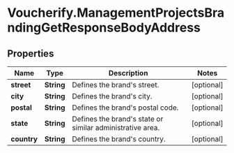 # Voucherify.ManagementProjectsBrandingGetResponseBodyAddress

## Properties

Name | Type | Description | Notes
------------ | ------------- | ------------- | -------------
**street** | **String** | Defines the brand&#39;s street. | [optional] 
**city** | **String** | Defines the brand&#39;s city. | [optional] 
**postal** | **String** | Defines the brand&#39;s postal code. | [optional] 
**state** | **String** | Defines the brand&#39;s state or similar administrative area. | [optional] 
**country** | **String** | Defines the brand&#39;s country. | [optional] 


